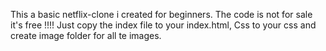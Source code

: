 This a basic netflix-clone i created for beginners. The code is not for sale it's free !!!! 
Just copy the index file to your index.html, Css to your css and create image folder for all te images.
